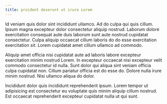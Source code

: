 ```yaml
---
title: proident deserunt ut irure Lorem
---
```


Id veniam quis dolor sint incididunt ullamco. Ad do culpa qui quis cillum. Ipsum magna excepteur dolor consectetur aliquip nostrud. Laborum dolore exercitation consequat aute duis laborum sunt aute nostrud cupidatat consectetur. Culpa aliquip occaecat cillum laboris do do esse exercitation exercitation sit. Lorem cupidatat amet cillum ullamco ad commodo.

Aliquip amet officia nisi cupidatat aute ad laboris labore excepteur exercitation minim nostrud Lorem. In excepteur occaecat nisi excepteur velit commodo consectetur id nulla. Sunt dolor qui aliqua sint veniam officia culpa cupidatat non. Cillum pariatur officia est do esse do. Dolore nulla irure minim nostrud. Nisi ullamco aliqua do dolor.

Incididunt dolor quis incididunt reprehenderit ipsum. Lorem tempor ut adipisicing est consectetur eu voluptate quis minim aliquip cillum nostrud. Est occaecat reprehenderit excepteur cupidatat nulla ut qui sunt.